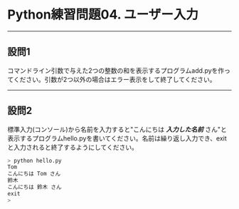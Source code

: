 # Python練習問題04. ユーザー入力

---

## 設問1

コマンドライン引数で与えた2つの整数の和を表示するプログラムadd.pyを作ってください。引数が2つ以外の場合はエラー表示をして終了してください。

---

## 設問2

標準入力(コンソール)から名前を入力すると"こんにちは ***入力した名前*** さん"と表示するプログラムhello.pyを書いてください。名前は繰り返し入力でき、exitと入力されると終了するようにしてください。

~~~python
> python hello.py
Tom
こんにちは Tom さん
鈴木
こんにちは 鈴木 さん
exit
>
~~~
